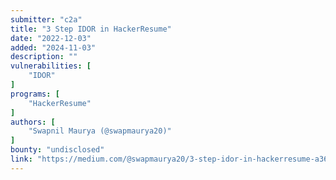 ```yaml
---
submitter: "c2a"
title: "3 Step IDOR in HackerResume"
date: "2022-12-03"
added: "2024-11-03"
description: ""
vulnerabilities: [
    "IDOR"
]
programs: [
    "HackerResume"
]
authors: [
    "Swapnil Maurya (@swapmaurya20)"
]
bounty: "undisclosed"
link: "https://medium.com/@swapmaurya20/3-step-idor-in-hackerresume-a365f2632996"
---
```




